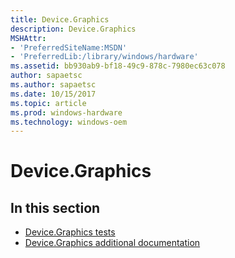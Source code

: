 ```yaml
---
title: Device.Graphics
description: Device.Graphics
MSHAttr:
- 'PreferredSiteName:MSDN'
- 'PreferredLib:/library/windows/hardware'
ms.assetid: bb930ab9-bf18-49c9-878c-7980ec63c078
author: sapaetsc
ms.author: sapaetsc
ms.date: 10/15/2017
ms.topic: article
ms.prod: windows-hardware
ms.technology: windows-oem
---
```


# Device.Graphics


## <span id="in_this_section"></span>In this section


-   [Device.Graphics tests](device-graphics-tests.md)
-   [Device.Graphics additional documentation](device-graphics-additional-documentation.md)

 

 






